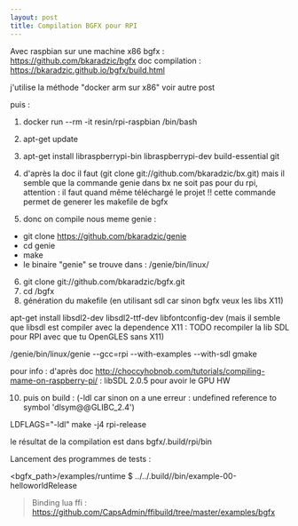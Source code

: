 ```yaml
--- 
layout: post
title: Compilation BGFX pour RPI
--- 
```

Avec raspbian sur une machine x86
bgfx : <https://github.com/bkaradzic/bgfx>
doc compilation : <https://bkaradzic.github.io/bgfx/build.html>

j'utilise la méthode "docker arm sur x86" voir autre post 

puis :

1.  docker run --rm -it resin/rpi-raspbian /bin/bash
2. apt-get update
3. apt-get install  libraspberrypi-bin libraspberrypi-dev build-essential git
4. d'après la doc il faut (git clone git://github.com/bkaradzic/bx.git) mais il semble que la commande genie dans bx ne soit pas pour du rpi, attention :  il faut quand même téléchargé le projet !!
cette commande permet de generer les makefile de bgfx

5. donc on compile nous meme genie :
* git clone https://github.com/bkaradzic/genie
* cd genie
* make
* le binaire "genie" se trouve dans : /genie/bin/linux/


6. git clone git://github.com/bkaradzic/bgfx.git
7. cd /bgfx
8. génération du makefile (en utilisant sdl car sinon bgfx veux les libs X11)

apt-get install libsdl2-dev libsdl2-ttf-dev libfontconfig-dev
(mais il semble que libsdl est compiler avec la dependence X11 : TODO recompiler la lib SDL pour RPI avec que tu OpenGLES sans X11)

/genie/bin/linux/genie --gcc=rpi --with-examples  --with-sdl gmake

                  



pour info : d'après doc <http://choccyhobnob.com/tutorials/compiling-mame-on-raspberry-pi/> : libSDL 2.0.5 pour avoir le GPU HW

10. puis on build : (-ldl car sinon on a une erreur :  undefined reference to symbol 'dlsym@@GLIBC_2.4')

LDFLAGS="-ldl" make -j4 rpi-release

le résultat de la compilation est dans 
bgfx/.build/rpi/bin

Lancement des programmes de tests :

<bgfx_path>/examples/runtime $ ../../.build/<config>/bin/example-00-helloworldRelease

> Binding lua ffi : <https://github.com/CapsAdmin/ffibuild/tree/master/examples/bgfx>
